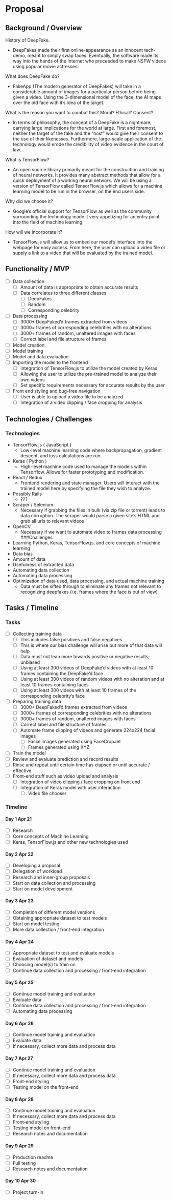 # Proposal

## Background / Overview 
History of DeepFake.
* DeepFakes made their first online-appearance as an innocent tech-demo, meant to simply swap faces. Eventually, the software made its way into the hands of the Internet who proceeded to make NSFW videos using popular movie actresses.  

What does DeepFake do?
* FakeApp (The modern generator of DeepFakes) will take in a considerable amount of images for a particular person before being given a video. Using the 3-dimensional model of the face, the AI maps over the old face with it’s idea of the target.  

What is the reason you want to combat this? Moral? Ethical? Consent?
* In terms of philosophy, the concept of a DeepFake is a nightmare, carrying large implications for the world at large.  First and foremost, neither the target of the fake and the “host” would give their consent to the use of their likenesses. Furthermore, large-scale application of the technology would erode the credibility of video evidence in the court of law.  

What is TensorFlow?
* An open source library primarily meant for the construction and training of neural networks. It provides many abstract methods that allow for a quick deployment of a working neural network. We will be using a version of TensorFlow called TensorFlow.js which allows for a machine learning model to be run in the browser, on the end users side.  

Why did we choose it?
* Google’s official support for TensorFlow as well as the community surrounding the technology made it very appetizing for an entry point into the field of machine learning.  

How will we incorporate it?
* TensorFlow.js will allow us to embed our model’s interface into the webpage for easy access. From here, the user can upload a video file or supply a link to a video that will be evaluated by the trained model.  

## Functionality / MVP
- [ ] Data collection 
  - [ ] Amount of data is appropriate to obtain accurate results
  - [ ] Data correlates to three different classes
    - [ ] DeepFakes
    - [ ] Random
    - [ ] Corresponding celebrity
- [ ] Data processing
  - [ ] 3000+ DeepFaked’d frames extracted from videos 
  - [ ] 3000+ frames of corresponding celebrities with no alterations
  - [ ] 3000+ frames of random, unaltered images with faces
  - [ ] Correct label and file structure of frames 
- [ ] Model creation 
- [ ] Model training 
- [ ] Model and data evaluation
- [ ] Importing the model to the frontend
  - [ ] Integration of TensorFlow.js to utilize the model created by Keras 
  - [ ] Allowing the user to utilize the pre-trained model to analyze their own videos
  - [ ] Set specific requirements necessary for accurate results by the user
- [ ] Front end styling and bug-free navigation
  - [ ] User is able to upload a video file to be analyzed 
  - [ ] Integration of a video clipping / face cropping for analysis 

## Technologies / Challenges
### Technologies
* TensorFlow.js ( JavaScript )
  * Low-level machine learning code where backpropagation, gradient descent, and loss calculations are run.
* Keras ( Python )
  * High-level machine code used to manage the models within Tensorflow. Allows for faster prototyping and modification.
* React / Redux 
  * Frontend rendering and state manager. Users will interact with the trained model here by specifying the file they wish to analyze.
* Possibly Rails
  * ???
* Scraper / Selenium
  * Necessary if grabbing the files in bulk (via zip file or torrent) leads to data corruption. The scraper would parse a given site’s HTML and grab all urls to relevant videos  
* OpenCV
  * Necessary if we want to automate video to frames data processing  
###Challenges
* Learning Python, Keras, TensorFlow.js, and core concepts of machine learning
* Data bias
* Amount of data
* Usefulness of extracted data
* Automating data collection
* Automating data processing
* Optimization of data used, data processing, and actual machine training
  * Data must be sifted through to eliminate any frames not relevant to recognizing deepfakes (i.e. frames where the face is out of view)

## Tasks / Timeline
### Tasks
- [ ] Collecting training data
  - [ ] This includes false positives and false negatives
  - [ ] This is where our bias challenge will arise but more of that data will help
  - [ ] Data must not lean more towards positive or negative results; unbiased
  - [ ] Using at least 300 videos of DeepFake’d videos with at least 10 frames containing the DeepFake’d face
  - [ ] Using at least 300 videos of random videos with no alteration and at least 10 frames containing faces 
  - [ ] Using at least 300 videos with at least 10 frames of the corresponding celebrity’s face
- [ ] Preparing training data
  - [ ] 3000+ DeepFaked’d frames extracted from videos 
  - [ ] 3000+ frames of corresponding celebrities with no alterations
  - [ ] 3000+ frames of random, unaltered images with faces
  - [ ] Correct label and file structure of frames 
  - [ ] Automate frame clipping of videos and generate 224x224 facial images
    - [ ] Facial images generated using FaceCropJet
    - [ ] Frames generated using XYZ
- [ ] Train the model
- [ ] Review and evaluate prediction and record results
- [ ] Rinse and repeat until certain time has elapsed or until accurate / effective
- [ ] Front-end stuff such as video upload and analysis
  - [ ] Integration of video clipping / face cropping on front end 
  - [ ] Integration of Keras model with user interaction 
    - [ ] Video file chooser

### Timeline  
#### Day 1 Apr 21  
- [ ] Research
- [ ] Core concepts of Machine Learning
- [ ] Keras, TensorFlow.js and other new technologies used   
#### Day 2 Apr 22  
- [ ] Developing a proposal
- [ ] Delegation of workload 
- [ ] Research and inner-group proposals
- [ ] Start on data collection and processing
- [ ] Start on model development  
#### Day 3 Apr 23  
- [ ] Completion of different model versions 
- [ ] Obtaining appropriate dataset to test models
- [ ] Start on model testing
- [ ] More data collection / front-end integration  
#### Day 4 Apr 24  
- [ ] Appropriate dataset to test and evaluate models
- [ ] Evaluation of dataset and models
- [ ] Choosing model(s) to train on
- [ ] Continue data collection and processing / front-end integration  
#### Day 5 Apr 25  
- [ ] Continue model training and evaluation 
- [ ] Evaluate data
- [ ] Continue data collection and processing / front-end integration
- [ ] Automating data processing  
#### Day 6 Apr 26  
- [ ] Continue model training and evaluation 
- [ ] Evaluate data 
- [ ] If necessary, collect more data and process data  
#### Day 7 Apr 27  
- [ ] Continue model training and evaluation
- [ ] If necessary, collect more data and process data
- [ ] Front-end styling
- [ ] Testing model on the front-end  
#### Day 8 Apr 28  
- [ ] Continue model training and evaluation
- [ ] If necessary, collect more data and process data
- [ ] Front-end styling
- [ ] Testing model on front-end 
- [ ] Research notes and documentation  
#### Day 9 Apr 29  
- [ ] Production readme 
- [ ] Full testing
- [ ] Research notes and documentation  
#### Day 10 Apr 30  
- [ ] Project turn-in  

